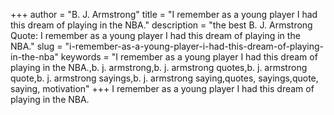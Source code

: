 +++
author = "B. J. Armstrong"
title = "I remember as a young player I had this dream of playing in the NBA."
description = "the best B. J. Armstrong Quote: I remember as a young player I had this dream of playing in the NBA."
slug = "i-remember-as-a-young-player-i-had-this-dream-of-playing-in-the-nba"
keywords = "I remember as a young player I had this dream of playing in the NBA.,b. j. armstrong,b. j. armstrong quotes,b. j. armstrong quote,b. j. armstrong sayings,b. j. armstrong saying,quotes, sayings,quote, saying, motivation"
+++
I remember as a young player I had this dream of playing in the NBA.

